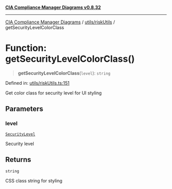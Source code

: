 [**CIA Compliance Manager Diagrams v0.8.32**](../../../README.md)

***

[CIA Compliance Manager Diagrams](../../../modules.md) / [utils/riskUtils](../README.md) / getSecurityLevelColorClass

# Function: getSecurityLevelColorClass()

> **getSecurityLevelColorClass**(`level`): `string`

Defined in: [utils/riskUtils.ts:151](https://github.com/Hack23/cia-compliance-manager/blob/0dc9a11e510cc2f2986e7debe532892627f2b00f/src/utils/riskUtils.ts#L151)

Get color class for security level for UI styling

## Parameters

### level

[`SecurityLevel`](../../../types/cia/type-aliases/SecurityLevel.md)

Security level

## Returns

`string`

CSS class string for styling

